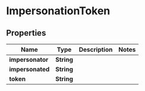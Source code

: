 

# ImpersonationToken


## Properties

Name | Type | Description | Notes
------------ | ------------- | ------------- | -------------
**impersonator** | **String** |  | 
**impersonated** | **String** |  | 
**token** | **String** |  | 



